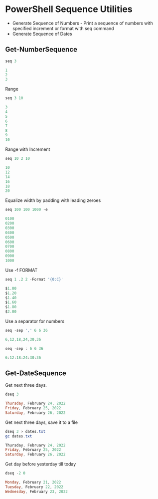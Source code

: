 # PowerShell Sequence Utilities

- Generate Sequence of Numbers - Print a sequence of numbers with specified increment or format with seq command
- Generate Sequence of Dates

## Get-NumberSequence

```powershell
seq 3

1
2
3
```

Range 

```powershell
seq 3 10

3
4
5
6
7
8
9
10
```

Range with Increment

```powershell
seq 10 2 10

10
12
14
16
18
20
```

Equalize width by padding with leading zeroes

```powershell
seq 100 100 1000 -e 

0100
0200
0300
0400
0500
0600
0700
0800
0900
1000
```

Use -f FORMAT

```powershell
seq 1 .2 2 -Format '{0:C}'

$1.00
$1.20
$1.40
$1.60
$1.80
$2.00
```

Use a separator for numbers 

```powershell
seq -sep ',' 6 6 36

6,12,18,24,30,36
```

```powershell
seq -sep : 6 6 36

6:12:18:24:30:36
```
## Get-DateSequence

Get next three days.
```powershell
dseq 3

Thursday, February 24, 2022
Friday, February 25, 2022
Saturday, February 26, 2022
```

Get next three days, save it to a file

```powershell
dseq 3 > dates.txt
gc dates.txt

Thursday, February 24, 2022
Friday, February 25, 2022
Saturday, February 26, 2022
```

Get day before yesterday till today

```powershell
dseq -2 0

Monday, February 21, 2022
Tuesday, February 22, 2022
Wednesday, February 23, 2022
```